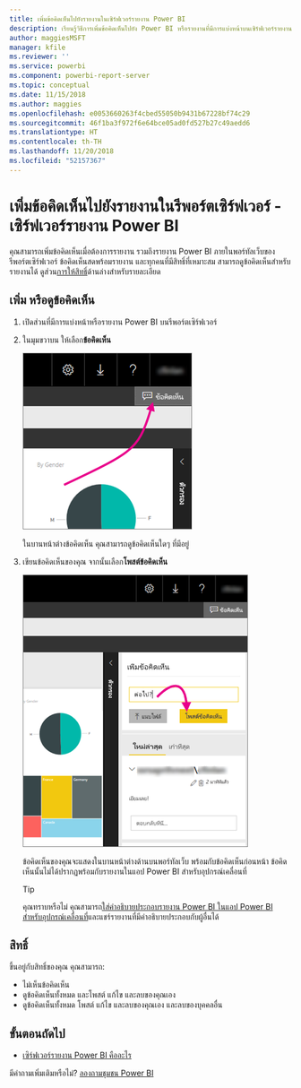```yaml
---
title: เพิ่มข้อคิดเห็นไปยังรายงานในเซิร์ฟเวอร์รายงาน Power BI
description: เรียนรู้วิธีการเพิ่มข้อคิดเห็นไปยัง Power BI หรือรายงานที่มีการแบ่งหน้าบนเซิร์ฟเวอร์รายงาน Power BI หรือรีพอร์ตเซิร์ฟเวอร์ของ SQL Server Reporting Services
author: maggiesMSFT
manager: kfile
ms.reviewer: ''
ms.service: powerbi
ms.component: powerbi-report-server
ms.topic: conceptual
ms.date: 11/15/2018
ms.author: maggies
ms.openlocfilehash: e0053660263f4cbed55050b9431b67228bf74c29
ms.sourcegitcommit: 46f1ba3f972f6e64bce05ad0fd527b27c49aedd6
ms.translationtype: HT
ms.contentlocale: th-TH
ms.lasthandoff: 11/20/2018
ms.locfileid: "52157367"
---
```

# <a name="add-comments-to-a-report-in-a-report-server---power-bi-report-server"></a>เพิ่มข้อคิดเห็นไปยังรายงานในรีพอร์ตเซิร์ฟเวอร์ - เซิร์ฟเวอร์รายงาน Power BI
คุณสามารถเพิ่มข้อคิดเห็นเมื่อต้องการรายงาน รวมถึงรายงาน Power BI ภายในพอร์ทัลเว็บของรีพอร์ตเซิร์ฟเวอร์ ข้อคิดเห็นสดพร้อมรายงาน และทุกคนที่มีสิทธิ์ที่เหมาะสม สามารถดูข้อคิดเห็นสำหรับรายงานได้ ดูส่วน[การให้สิทธิ์](#permissions)ด้านล่างสำหรับรายละเอียด

## <a name="add-or-view-comments"></a>เพิ่ม หรือดูข้อคิดเห็น
1. เปิดส่วนที่มีการแบ่งหน้าหรือรายงาน Power BI บนรีพอร์ตเซิร์ฟเวอร์
2. ในมุมขวาบน ให้เลือก**ข้อคิดเห็น**
   
    ![เลือกข้อคิดเห็น](media/add-comments/report-server-web-portal-comments-button.png)
   
    ในบานหน้าต่างข้อคิดเห็น คุณสามารถดูข้อคิดเห็นใดๆ ที่มีอยู่
3. เขียนข้อคิดเห็นของคุณ จากนั้นเลือก**โพสต์ข้อคิดเห็น**
   
    ![โพสต์ข้อคิดเห็น](media/add-comments/report-server-web-portal-comments-pane.png)
   
    ข้อคิดเห็นของคุณจะแสดงในบานหน้าต่างด้านบนพอร์ทัลเว็บ พร้อมกับข้อคิดเห็นก่อนหน้า ข้อคิดเห็นนั้นไม่ได้ปรากฏพร้อมกับรายงานในแอป Power BI สำหรับอุปกรณ์เคลื่อนที่
   
   > [!TIP]
   > คุณทราบหรือไม่ คุณสามารถ[ใส่คำอธิบายประกอบรายงาน Power BI ในแอป Power BI สำหรับอุปกรณ์เคลื่อนที่](../consumer/mobile/mobile-annotate-and-share-a-tile-from-the-mobile-apps.md)และแชร์รายงานที่มีคำอธิบายประกอบกับผู้อื่นได้
   > 
   > 

## <a name="permissions"></a>สิทธิ์
ขึ้นอยู่กับสิทธิ์ของคุณ คุณสามารถ:

* ไม่เห็นข้อคิดเห็น
* ดูข้อคิดเห็นทั้งหมด และโพสต์ แก้ไข และลบของคุณเอง
* ดูข้อคิดเห็นทั้งหมด โพสต์ แก้ไข และลบของคุณเอง และลบของบุคคลอื่น

## <a name="next-steps"></a>ขั้นตอนถัดไป
* [เซิร์ฟเวอร์รายงาน Power BI คืออะไร](get-started.md)  

มีคำถามเพิ่มเติมหรือไม่? [ลองถามชุมชน Power BI](https://community.powerbi.com/)

